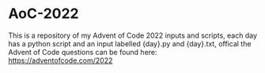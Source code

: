 # AoC-2022
This is a repository of my Advent of Code 2022 inputs and scripts, each day has a python script and an input labelled {day}.py and {day}.txt, offical the Advent of Code questions can be found here: https://adventofcode.com/2022
